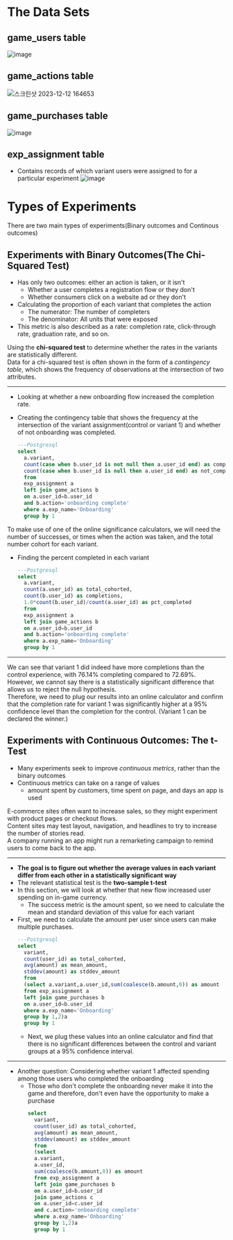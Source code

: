 # The Data Sets
## game_users table
![image](https://github.com/Soon607/Data_Analysis_SQL/assets/98214539/a6986f85-cac8-4f09-bc8c-ac1fc5c84305)
## game_actions table
![스크린샷 2023-12-12 164653](https://github.com/Soon607/Data_Analysis_SQL/assets/98214539/639a45bd-fbe7-448b-9e67-08e326050d4a)
## game_purchases table
![image](https://github.com/Soon607/Data_Analysis_SQL/assets/98214539/8973cf86-f171-4497-9a87-f837de4e2520)
## exp_assignment table
* Contains records of which variant users were assigned to for a particular experiment
![image](https://github.com/Soon607/Data_Analysis_SQL/assets/98214539/c91885bf-46b4-4f07-925c-3e309b944c9f)
# Types of Experiments
There are two main types of experiments(Binary outcomes and Continous outcomes)
## Experiments with Binary Outcomes(The Chi-Squared Test)
* Has only two outcomes: either an action is taken, or it isn't
  * Whether a user completes a registration flow or they don't
  * Whether consumers click on a website ad or they don't
* Calculating the proportion of each variant that completes the action
  * The numerator: The number of completers
  * The denominator: All units that were exposed
* This metric is also described as a rate: completion rate, click-through rate, graduation rate, and so on.

Using the **chi-squared test** to determine whether the rates in the variants are statistically different.    
Data for a chi-squared test is often shown in the form of a *contingency table*, which shows the frequency of observations at the intersection of two attributes.
****
* Looking at whether a new onboarding flow increased the completion rate.
* Creating the contingency table that shows the frequency at the intersection of the variant assignment(control or variant 1) and whether of not onboarding was completed.
  
  ```sql
  ---Postgresql
  select
    a.variant,
    count(case when b.user_id is not null then a.user_id end) as completed,
    count(case when b.user_id is null then a.user_id end) as not_completed
    from 
    exp_assignment a
    left join game_actions b
    on a.user_id=b.user_id
    and b.action='onboarding complete'
    where a.exp_name='Onboarding'
    group by 1
  ```
To make use of one of the online significance calculators, we will need the number of successes, or times when the action was taken, and the total number cohort for each variant.
* Finding the percent completed in each variant
  ```sql
  ---Postgresql
  select
    a.variant,
    count(a.user_id) as total_cohorted,
    count(b.user_id) as completions,
    1.0*count(b.user_id)/count(a.user_id) as pct_completed
    from 
    exp_assignment a
    left join game_actions b
    on a.user_id=b.user_id
    and b.action='onboarding complete'
    where a.exp_name='Onboarding'
    group by 1
  ```
****
We can see that variant 1 did indeed have more completions than the control experience, with 76.14% completing compared to 72.69%.    
However, we cannot say there is a statistically significant difference that allows us to reject the null hypothesis.    
Therefore, we need to plug our results into an online calculator and confirm that the completion rate for variant 1 was significantly higher at a 95% confidence level than the completion for the control. (Variant 1 can be declared the winner.)
## Experiments with Continuous Outcomes: The t-Test
* Many experiments seek to improve *continuous metrics*, rather than the binary outcomes    
* Continuous metrics can take on a range of values
  * amount spent by customers, time spent on page, and days an app is used
 
E-commerce sites often want to increase sales, so they might experiment with product pages or checkout flows.    
Content sites may test layout, navigation, and headlines to try to increase the number of stories read.    
A company running an app might run a remarketing campaign to remind users to come back to the app.
****
* **The goal is to figure out whether the average values in each variant differ from each other in a statistically significant way**
* The relevant statistical test is the **two-sample t-test**
* In this section, we will look at whether that new flow increased user spending on in-game currency.
  * The success metric is the amount spent, so we need to calculate the mean and standard deviation of this value for each variant
* First, we need to calculate the amount per user since users can make multiple purchases.
  ```sql
  ---Postgresql
  select
    variant,
    count(user_id) as total_cohorted,
    avg(amount) as mean_amount,
    stddev(amount) as stddev_amount
    from
    (select a.variant,a.user_id,sum(coalesce(b.amount,0)) as amount
    from exp_assignment a
    left join game_purchases b
    on a.user_id=b.user_id
    where a.exp_name='Onboarding'
    group by 1,2)a
    group by 1
  ```
  * Next, we plug these values into an online calculator and find that there is no significant differences between the control and variant groups at a 95% confidence interval.
****
* Another question: Considering whether variant 1 affected spending among those users who completed the onboarding
  * Those who don't complete the onboarding never make it into the game and therefore, don't even have the opportunity to make a purchase
    ```sql
    select
      variant,
      count(user_id) as total_cohorted,
      avg(amount) as mean_amount,
      stddev(amount) as stddev_amount
      from
      (select
      a.variant,
      a.user_id,
      sum(coalesce(b.amount,0)) as amount
      from exp_assignment a
      left join game_purchases b
      on a.user_id=b.user_id
      join game_actions c
      on a.user_id=c.user_id
      and c.action='onboarding complete'
      where a.exp_name='Onboarding'
      group by 1,2)a
      group by 1
    ```
      
